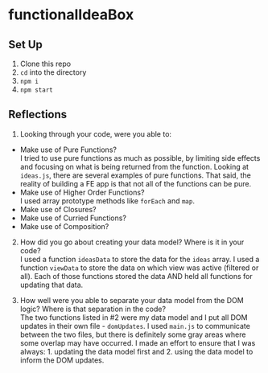 # functionalIdeaBox

## Set Up
1. Clone this repo
2. `cd` into the directory
3. `npm i`
4. `npm start` 

## Reflections

1. Looking through your code, were you able to:
- Make use of Pure Functions?  
  I tried to use pure functions as much as possible, by limiting side effects and focusing on what is being returned from the function. Looking at `ideas.js`, there are several examples of pure functions. That said, the reality of building a FE app is that not all of the functions can be pure.
- Make use of Higher Order Functions?  
  I used array prototype methods like `forEach` and `map`.
- Make use of Closures?  
- Make use of Curried Functions?  
- Make use of Composition?  

2. How did you go about creating your data model? Where is it in your code?  
I used a function `ideasData` to store the data for the `ideas` array. I used a function `viewData` to store the data on which view was active (filtered or all). Each of those functions stored the data AND held all functions for updating that data.

3. How well were you able to separate your data model from the DOM logic? Where is that separation in the code?  
The two functions listed in #2 were my data model and I put all DOM updates in their own file - `domUpdates`. I used `main.js` to communicate between the two files, but there is definitely some gray areas where some overlap may have occurred. I made an effort to ensure that I was always: 1. updating the data model first and 2. using the data model to inform the DOM updates.
